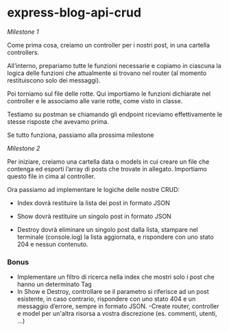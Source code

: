 # express-blog-api-crud

*Milestone 1*

Come prima cosa, creiamo un controller per i nostri post, in una cartella controllers.

All’interno, prepariamo tutte le funzioni necessarie e copiamo in ciascuna la logica delle funzioni che attualmente si trovano nel router (al momento restituiscono solo dei messaggi).

Poi torniamo sul file delle rotte. Qui importiamo le funzioni dichiarate nel controller e le associamo alle varie rotte, come visto in classe.

Testiamo su postman se chiamando gli endpoint riceviamo effettivamente le stesse risposte che avevamo prima.

Se tutto funziona, passiamo alla prossima milestone

*Milestone 2*

Per iniziare, creiamo una cartella data o models  in cui creare un file che contenga ed esporti l’array di posts che trovate in allegato.  Importiamo questo file in cima al controller.

Ora passiamo ad implementare le logiche delle nostre CRUD:

- Index dovrà restituire la lista dei post in formato JSON

- Show dovrà restituire un singolo post in formato JSON

- Destroy dovrà eliminare un singolo post dalla lista, stampare nel terminale (console.log) la lista aggiornata, e rispondere con uno stato 204 e nessun contenuto.

### Bonus

- Implementare un filtro di ricerca nella index che mostri solo i post che hanno un determinato Tag
- In Show e Destroy, controllare se il parametro si riferisce ad un post esistente, in caso contrario, rispondere con uno stato 404 e un messaggio d’errore, sempre in formato JSON.
-Create router, controller e model per un'altra risorsa a vostra discrezione (es. commenti, utenti, ...)